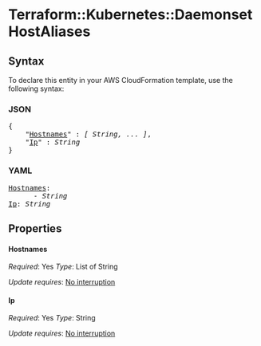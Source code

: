# Terraform::Kubernetes::Daemonset HostAliases

## Syntax

To declare this entity in your AWS CloudFormation template, use the following syntax:

### JSON

<pre>
{
    "<a href="#hostnames" title="Hostnames">Hostnames</a>" : <i>[ String, ... ]</i>,
    "<a href="#ip" title="Ip">Ip</a>" : <i>String</i>
}
</pre>

### YAML

<pre>
<a href="#hostnames" title="Hostnames">Hostnames</a>: <i>
      - String</i>
<a href="#ip" title="Ip">Ip</a>: <i>String</i>
</pre>

## Properties

#### Hostnames

_Required_: Yes
_Type_: List of String

_Update requires_: [No interruption](https://docs.aws.amazon.com/AWSCloudFormation/latest/UserGuide/using-cfn-updating-stacks-update-behaviors.html#update-no-interrupt)

#### Ip

_Required_: Yes
_Type_: String

_Update requires_: [No interruption](https://docs.aws.amazon.com/AWSCloudFormation/latest/UserGuide/using-cfn-updating-stacks-update-behaviors.html#update-no-interrupt)

